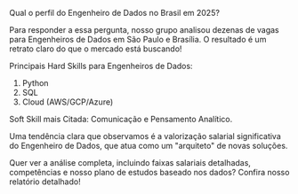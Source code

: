 Qual o perfil do Engenheiro de Dados no Brasil em 2025?

Para responder a essa pergunta, nosso grupo analisou dezenas de vagas para Engenheiros de Dados em São Paulo e Brasília. O resultado é um retrato claro do que o mercado está buscando!

Principais Hard Skills para Engenheiros de Dados:
1. Python
2. SQL
3. Cloud (AWS/GCP/Azure)

Soft Skill mais Citada: Comunicação e Pensamento Analítico.

Uma tendência clara que observamos é a valorização salarial significativa do Engenheiro de Dados, que atua como um "arquiteto" de novas soluções.

Quer ver a análise completa, incluindo faixas salariais detalhadas, competências e nosso plano de estudos baseado nos dados? Confira nosso relatório detalhado!
